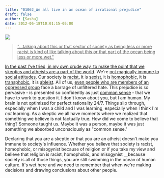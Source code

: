 ```yaml
---
title: "01062_We all live in an ocean of irrational prejudice"
draft: false
author: [Sasha]
date: 2012-06-18T10:01:15-05:00
---
```


<a href="http://www.saladinahmed.com/" target="_blank">![](http://www.morethanmen.org/wp-content/uploads/2012/06/ocean.jpg)
> "...talking about this or that sector of society as being less or more racist is kind of like talking about this or that part of the ocean being less or more wet."

In the past I've tried, in my own crude way, to make the point that we [skeptics and atheists are a part of the world](http://www.morethanmen.org/2012/02/20/but-im-an-atheist/). We're [not magically immune to social attitudes](http://www.morethanmen.org/2012/03/29/5-ways-skeptic-men-are-trained-to-hate-women/). Our society is [racist](http://www.time.com/time/health/article/0,8599,1870408,00.html), it is [sexist](http://restructure.wordpress.com/2010/05/20/scientists-are-prone-to-unconscious-sexism-proved-by-science/), it is [homophobic](http://www.deepdyve.com/lp/sage/tarred-with-the-same-brush-homophobia-and-the-role-of-the-unconscious-iJ9Fv4MoLL), it is [transphobic](http://www.one-colorado.org/news/groundbreaking-study-reveals-that-transgender-americans-encounter-pervasive-discrimination/), it is [ableist](http://dsq-sds.org/article/view/1665/1606). All of us, [even people who are members of an oppressed group](http://www.huffingtonpost.com/logan-lynn/internalized-oppression-t_b_1342605.html) face a barrage of unfiltered hate. This prejudice is so pervasive - is presented so confidently as just [common sense](http://sciencebasedlife.wordpress.com/2011/10/25/communicating-science-the-difference-between-science-and-common-sense/) - that we have to work to question it. I don't know about you, but I am human. My brain is not optimized for perfect rationality 24/7. Things slip through, especially when I was a child and I was learning, especially when I think I'm _not_ learning. As a skeptic we all have moments where we realized that something we believe is not factually true. How did we come to believe that thing? Someone taught us. Maybe it was a person, maybe it was just something we absorbed unconsciously as "common sense."

Declaring that you are a skeptic or that you are an atheist doesn't make you immune to society's influence. Whether you believe that society is racist, homophobic, or misogynist because of religion or if you take my view and believe that religion is racist, homophobic, and misogynist __because society is all of those things, you are still swimming in the ocean of human culture. It's wet here and we need to remember that when we're making decisions and drawing conclusions about other people.
